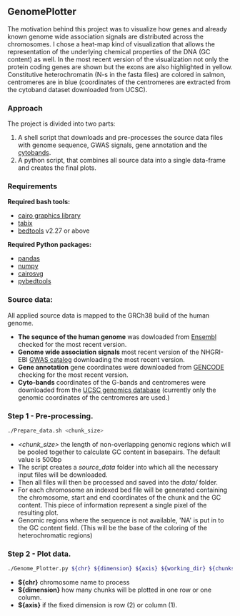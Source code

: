 ## GenomePlotter

The motivation behind this project was to visualize how genes and already known genome wide association signals are 
distributed across the chromosomes. I chose a heat-map kind of visualization that allows the representation of the underlying chemical
properties of the DNA (GC content) as well. In the most recent version of the visualization not only the protein coding genes are shown
but the exons are also highlighted in yellow. Constitutive heterochromatin (N-s in the fasta files) are colored in salmon, centromeres 
are in blue (coordinates of the centromeres are extracted from the cytoband dataset downloaded from UCSC). 

### Approach

The project is divided into two parts: 

1. A shell script that downloads and pre-processes the source data files with genome sequence, GWAS signals, gene annotation and the [cytobands](https://en.wikipedia.org/wiki/G_banding). 
2. A python script, that combines all source data into a single data-frame and creates the final plots.

### Requirements

**Required bash tools:**
* [cairo graphics library](https://www.cairographics.org/download/)
* [tabix](http://www.htslib.org/download/)
* [bedtools](http://bedtools.readthedocs.io/en/latest/content/installation.html) v2.27 or above

**Required Python packages:**

* [pandas](https://pandas.pydata.org/)
* [numpy](http://www.numpy.org/)
* [cairosvg](http://cairosvg.org/)
* [pybedtools](https://pypi.python.org/pypi/pybedtools)

### Source data:

All applied source data is mapped to the GRCh38 build of the human genome.

* **The sequnce of the human genome** was dowloaded from [Ensembl](http://www.ensembl.org/info/data/ftp/index.html) checked for the most recent version. 
* **Genome wide association signals** most recent version of the NHGRI-EBI [GWAS catalog](https://www.ebi.ac.uk/gwas/) downloading the most recent version.
* **Gene annotation** gene coordinates were downloaded from [GENCODE](http://www.gencodegenes.org/releases/current.html) checking for the most recent version. 
* **Cyto-bands** coordinates of the G-bands and centromeres were downloaded from the [UCSC genomics database](http://hgdownload.cse.ucsc.edu/goldenPath/hg38/database/cytoBand.txt.gz) (currently only the genomic coordinates of the centromeres are used.) 

### Step 1 - Pre-processing.

```bash
./Prepare_data.sh <chunk_size>
```

* *<chunk_size>* the length of non-overlapping genomic regions which will be pooled together to calculate GC content in basepairs. The default
value is 500bp 
* The script creates a *source_data* folder into which all the necessary input files will be downloaded.
* Then all files will then be processed and saved into the *data/* folder.
* For each chromosome an indexed bed file will be generated containing the chromosome, start and end coordinates of the chunk and the GC content. This piece of information represent a single pixel of the resulting plot. 
* Genomic regions where the sequence is not available, 'NA' is put in to the GC content field. (This will be the base of the coloring of the heterochromatic regions)

### Step 2 - Plot data.

```bash
./Genome_Plotter.py ${chr} ${dimension} ${axis} ${working_dir} ${chunks}
```

* **${chr}** chromosome name to process
* **${dimension}** how many chunks will be plotted in one row or one column.
* **${axis}** if the fixed dimension is row (2) or column (1). 

